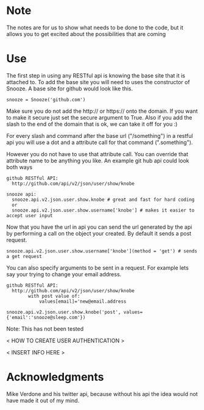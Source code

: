 Note
===

  The notes are for us to show what needs to be done to the code, but it allows
  you to get excited about the possibilities that are coming

Use 
===

  The first step in using any RESTful api is knowing the base site that it is
  attached to.  To add the base site you will need to uses  the constructor of Snooze.
  A base site for github would look like this.

    snooze = Snooze('github.com')

  Make sure you do not add the http:// or https:// onto the domain.  If you want to make it
  secure just set the secure argument to True.  Also if you add the slash to the end of the
  domain that is ok, we can take it off for you :) 
  
  For every slash and command after the base url ("/something") in a restful api you will use a
  dot and a attribute call for that command (".something").
 
  However you do not have to use that attribute call. You can override that attribute
  name to be anything you like.  An example git hub api could look both ways
 
    github RESTful API:
      http://github.com/api/v2/json/user/show/knobe
   
    snooze api: 
      snooze.api.v2.json.user.show.knobe # great and fast for hard coding
      or
      snooze.api.v2.json.user.show.username['knobe'] # makes it easier to accept user input
   
  Now that you have the url in api you can send the url generated by the api by performing
  a call on the object your created.  By default it sends a post request.

    snooze.api.v2.json.user.show.username['knobe'](method = 'get') # sends a get request

  You can also specify arguments to be sent in a request.  For example lets say
  your trying to change your email address.

    github RESTful API:
      http://github.com/api/v2/json/user/show/knobe
            with post value of:
                values[email]='new@email.address

    snooze.api.v2.json.user.show.knobe('post', values={'email':'snooze@sleep.com'}) 

  Note:
    This has not been tested 


  < HOW TO CREATE USER AUTHENTICATION >
  
  < INSERT INFO HERE >
 
 
Acknowledgments
===============
  Mike Verdone and his twitter api, because without his api
  the idea would not have made it out of my mind. 

